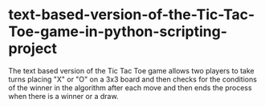 # text-based-version-of-the-Tic-Tac-Toe-game-in-python-scripting-project
The text based version of the Tic Tac Toe game allows two players to take turns placing "X" or "O" on a 3x3 board and then checks for the conditions of the winner in the algorithm after each move and then ends the process when there is a winner or a draw.
